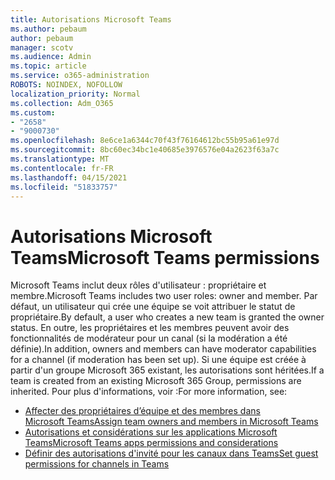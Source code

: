 ```yaml
---
title: Autorisations Microsoft Teams
ms.author: pebaum
author: pebaum
manager: scotv
ms.audience: Admin
ms.topic: article
ms.service: o365-administration
ROBOTS: NOINDEX, NOFOLLOW
localization_priority: Normal
ms.collection: Adm_O365
ms.custom:
- "2658"
- "9000730"
ms.openlocfilehash: 8e6ce1a6344c70f43f76164612bc55b95a61e97d
ms.sourcegitcommit: 8bc60ec34bc1e40685e3976576e04a2623f63a7c
ms.translationtype: MT
ms.contentlocale: fr-FR
ms.lasthandoff: 04/15/2021
ms.locfileid: "51833757"
---
```

# <a name="microsoft-teams-permissions"></a><span data-ttu-id="eb4a0-102">Autorisations Microsoft Teams</span><span class="sxs-lookup"><span data-stu-id="eb4a0-102">Microsoft Teams permissions</span></span>

<span data-ttu-id="eb4a0-103">Microsoft Teams inclut deux rôles d'utilisateur : propriétaire et membre.</span><span class="sxs-lookup"><span data-stu-id="eb4a0-103">Microsoft Teams includes two user roles: owner and member.</span></span> <span data-ttu-id="eb4a0-104">Par défaut, un utilisateur qui crée une équipe se voit attribuer le statut de propriétaire.</span><span class="sxs-lookup"><span data-stu-id="eb4a0-104">By default, a user who creates a new team is granted the owner status.</span></span> <span data-ttu-id="eb4a0-105">En outre, les propriétaires et les membres peuvent avoir des fonctionnalités de modérateur pour un canal (si la modération a été définie).</span><span class="sxs-lookup"><span data-stu-id="eb4a0-105">In addition, owners and members can have moderator capabilities for a channel (if moderation has been set up).</span></span> <span data-ttu-id="eb4a0-106">Si une équipe est créée à partir d'un groupe Microsoft 365 existant, les autorisations sont héritées.</span><span class="sxs-lookup"><span data-stu-id="eb4a0-106">If a team is created from an existing Microsoft 365 Group, permissions are inherited.</span></span> <span data-ttu-id="eb4a0-107">Pour plus d'informations, voir :</span><span class="sxs-lookup"><span data-stu-id="eb4a0-107">For more information, see:</span></span>

- [<span data-ttu-id="eb4a0-108">Affecter des propriétaires d’équipe et des membres dans Microsoft Teams</span><span class="sxs-lookup"><span data-stu-id="eb4a0-108">Assign team owners and members in Microsoft Teams</span></span>](https://docs.microsoft.com/microsoftteams/assign-roles-permissions)
- [<span data-ttu-id="eb4a0-109">Autorisations et considérations sur les applications Microsoft Teams</span><span class="sxs-lookup"><span data-stu-id="eb4a0-109">Microsoft Teams apps permissions and considerations</span></span>](https://docs.microsoft.com/microsoftteams/app-permissions)
- [<span data-ttu-id="eb4a0-110">Définir des autorisations d'invité pour les canaux dans Teams</span><span class="sxs-lookup"><span data-stu-id="eb4a0-110">Set guest permissions for channels in Teams</span></span>](https://support.office.com/article/4756c468-2746-4bfd-a582-736d55fcc169)
